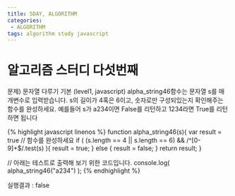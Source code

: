 ```yaml
---
title: 5DAY, ALGORITHM
categories:
 - ALGORITHM
tags: algorithm study javascript
---
```


# 알고리즘 스터디 다섯번째

문제)
문자열 다루기 기본 (level1, javascript)
alpha_string46함수는 문자열 s를 매개변수로 입력받습니다.
s의 길이가 4혹은 6이고, 숫자로만 구성되있는지 확인해주는 함수를 완성하세요.
예를들어 s가 a234이면 False를 리턴하고 1234라면 True를 리턴하면 됩니다

{% highlight javascript linenos %}
function alpha_string46(s){
  var result = true
  // 함수를 완성하세요
	if ( (s.length == 4 || s.length == 6) && /^[0-9]+$/.test(s) ){
    result = true;
  } else {
  	result = false;
  }
  return result;
}

// 아래는 테스트로 출력해 보기 위한 코드입니다.
console.log( alpha_string46("a234") );
{% endhighlight %}

실행결과 : false

